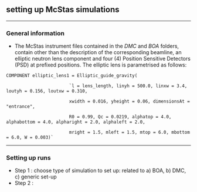 ## setting up McStas simulations

---
### General information
- The McStas instrument files contained in the _DMC_ and _BOA_ folders, contain other than the description of the corresponding beamline, an elliptic neutron lens component and four (4) Position Sensitive Detectors (PSD) at prefixed positions.
The elliptic lens is parametrised as follows:

`COMPONENT elliptic_lens1 = Elliptic_guide_gravity(`
                            
                            `l = lens_length, linyh = 500.0, linxw = 3.4, loutyh = 0.156, loutxw = 0.310,
                            
                            xwidth = 0.016, yheight = 0.06, dimensionsAt = "entrance",
                            
                            R0 = 0.99, Qc = 0.0219, alphatop = 4.0, alphabottom = 4.0, alpharight = 2.0, alphaleft = 2.0,
                            
                            mright = 1.5, mleft = 1.5, mtop = 6.0, mbottom = 6.0, W = 0.003)`

---
### Setting up runs
+ Step 1 : choose type of simulation to set up: related to a) BOA, b) DMC, c) generic set-up
+ Step 2 : 
